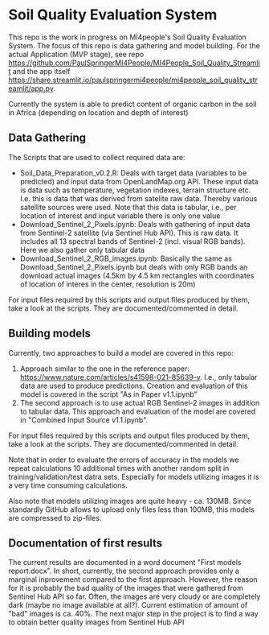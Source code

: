 # Soil Quality Evaluation System
This repo is the work in progress on MI4people's Soil Quality Evaluation System. The focus of this repo is data gathering and model building. For the actual Application (MVP stage), see repo https://github.com/PaulSpringerMI4People/MI4People_Soil_Quality_Streamlit and the app itself https://share.streamlit.io/paulspringermi4people/mi4people_soil_quality_streamlit/app.py.

Currently the system is able to predict content of organic carbon in the soil in Africa (depending on location and depth of interest)

## Data Gathering
The Scripts that are used to collect required data are:
 - Soil_Data_Preparation_v0.2.R: Deals with target data (variables to be predicted) and input data from OpenLandMap.org API. These input data is data such as temperature, vegetation indexes, terrain structure etc. I.e. this is data that was derived from satelite raw data. Thereby various satellite sources were used. Note that this data is tabular, i.e., per location of interest and input variable there is only one value
 - Download_Sentinel_2_Pixels.ipynb: Deals with gathering of input data from Sentinel-2 satellite (via Sentinel Hub API). This is raw data. It includes all 13 spectral bands of Sentinel-2 (incl. visual RGB bands). Here we also gather only tabular data
 - Download_Sentinel_2_RGB_images.ipynb: Basically the same as Download_Sentinel_2_Pixels.ipynb but deals with only RGB bands an download actual images (4.5km by 4.5 km rectangles with coordinates of location of interes in the center, resolution is 20m)

For input files required by this scripts and output files produced by them, take a look at the scripts. They are documented/commented in detail.

## Building models
Currently, two approaches to build a model are covered in this repo:
1. Approach similar to the one in the reference paper: https://www.nature.com/articles/s41598-021-85639-y. I.e., only tabular data are used to produce predictions. Creation and evaluation of this model is covered in the script "As in Paper v1.1.ipynb"
2. The second approach is to use actual RGB Sentinel-2 images in addition to tabular data. This approach and evaluation of the model are covered in "Combined Input Source v1.1.ipynb".

For input files required by this scripts and output files produced by them, take a look at the scripts. They are documented/commented in detail.

Note that in order to evaluate the errors of accuracy in the models we repeat calculations 10 additional times with another random split in training/validation/test datra sets. Especially for models utilizing images it is a very time consuming calculations.

Also note that models utilizing images are quite heavy - ca. 130MB. Since standardly GitHub allows to upload only files less than 100MB, this models are compressed to zip-files.

## Documentation of first results

The current results are documented in a word document "First models report.docx". In short, currently, the second approach provides only a marginal inprovement compared to the first approach. However, the reason for it is probably the bad quality of the images that were gathered from Sentinel Hub API so far. Often, the images are very cloudy or are completely dark (maybe no image available at all?). Current estimation of amount of "bad" images is ca. 40%. The next major step in the project is to find a way to obtain better quality images from Sentinel Hub API
